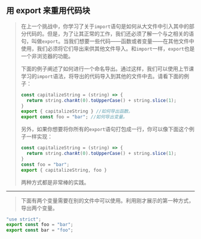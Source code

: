 ## 用 export 来重用代码块

> 在上一个挑战中，你学习了关于`import`语句是如何从大文件中引入其中的部分代码的。但是，为了让其正常的工作，我们还必须了解一个与之相关的语句，叫做`export`。当我们想要一些代码——函数或者变量——在其他文件中使用，我们必须将它们导出来供其他文件导入。和`import`一样，`export`也是一个非浏览器的功能。
>
> 下面的例子阐述了如何进行一个命名导出。通过这样，我们可以使用上节课学习的`import`语法，将导出的代码导入到其他的文件中去。请看下面的例子：
>
> ```js
> const capitalizeString = (string) => {
>   return string.charAt(0).toUpperCase() + string.slice(1);
> }
> export { capitalizeString } //如何导出函数。
> export const foo = "bar"; //如何导出变量。
> ```
>
> 另外，如果你想要将你所有的`export`语句打包成一行，你可以像下面这个例子一样实现：
>
> ```js
> const capitalizeString = (string) => {
>   return string.charAt(0).toUpperCase() + string.slice(1);
> }
> const foo = "bar";
> export { capitalizeString, foo }
> ```
>
> 两种方式都是非常棒的实践。

---

> 下面有两个变量需要在别的文件中可以使用。利用刚才展示的第一种方式，导出两个变量。

```js
"use strict";
export const foo = "bar";
export const bar = "foo";

```

